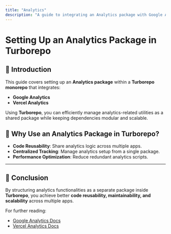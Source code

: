 ```yaml
---
title: "Analytics"
description: "A guide to integrating an Analytics package with Google Analytics and Vercel Analytics inside a Turborepo monorepo."
---
```


# Setting Up an Analytics Package in Turborepo

## 📌 Introduction
This guide covers setting up an **Analytics package** within a **Turborepo monorepo** that integrates:
- **Google Analytics**
- **Vercel Analytics**

Using **Turborepo**, you can efficiently manage analytics-related utilities as a shared package while keeping dependencies modular and scalable.

## 🚀 Why Use an Analytics Package in Turborepo?
- **Code Reusability**: Share analytics logic across multiple apps.
- **Centralized Tracking**: Manage analytics setup from a single package.
- **Performance Optimization**: Reduce redundant analytics scripts.

---

## 🎯 Conclusion
By structuring analytics functionalities as a separate package inside **Turborepo**, you achieve better **code reusability, maintainability, and scalability** across multiple apps.

For further reading:
- [Google Analytics Docs](https://developers.google.com/analytics/)
- [Vercel Analytics Docs](https://vercel.com/docs/analytics)